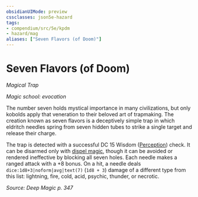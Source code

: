 ```yaml
---
obsidianUIMode: preview
cssclasses: json5e-hazard
tags:
- compendium/src/5e/kpdm
- hazard/mag
aliases: ["Seven Flavors (of Doom)"]
---
```

# Seven Flavors (of Doom)
*Magical Trap*  

*Magic school: evocation*

The number seven holds mystical importance in many civilizations, but only kobolds apply that veneration to their beloved art of trapmaking. The creation known as seven flavors is a deceptively simple trap in which eldritch needles spring from seven hidden tubes to strike a single target and release their charge.

The trap is detected with a successful DC 15 Wisdom ([Perception](/compendium/rules/skills.md#Perception)) check. It can be disarmed only with [dispel magic](compendium/spells/dispel-magic.md), though it can be avoided or rendered ineffective by blocking all seven holes. Each needle makes a ranged attack with a +8 bonus. On a hit, a needle deals `dice:1d8+3|noform|avg|text(7)` (`1d8 + 3`) damage of a different type from this list: lightning, fire, cold, acid, psychic, thunder, or necrotic.

*Source: Deep Magic p. 347*